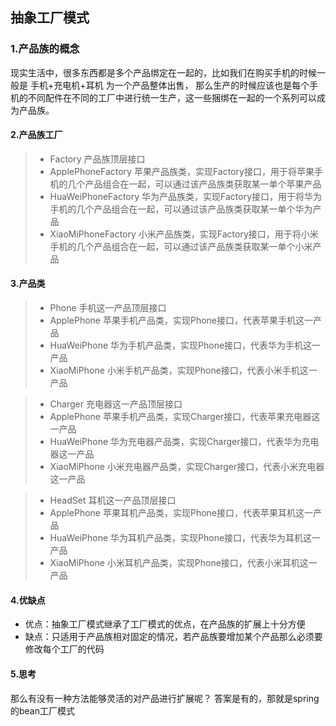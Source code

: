 ## 抽象工厂模式

### 1.产品族的概念
现实生活中，很多东西都是多个产品绑定在一起的，比如我们在购买手机的时候一般是 手机+充电机+耳机 为一个产品整体出售，
那么生产的时候应该也是每个手机的不同配件在不同的工厂中进行统一生产，这一些捆绑在一起的一个系列可以成为产品族。

#### 2.产品族工厂
> - Factory 产品族顶层接口
> - ApplePhoneFactory  苹果产品族类，实现Factory接口，用于将苹果手机的几个产品组合在一起，可以通过该产品族类获取某一单个苹果产品
> - HuaWeiPhoneFactory 华为产品族类，实现Factory接口，用于将华为手机的几个产品组合在一起，可以通过该产品族类获取某一单个华为产品
> - XiaoMiPhoneFactory 小米产品族类，实现Factory接口，用于将小米手机的几个产品组合在一起，可以通过该产品族类获取某一单个小米产品

#### 3.产品类
> - Phone 手机这一产品顶层接口
> - ApplePhone  苹果手机产品类，实现Phone接口，代表苹果手机这一产品
> - HuaWeiPhone 华为手机产品类，实现Phone接口，代表华为手机这一产品
> - XiaoMiPhone 小米手机产品类，实现Phone接口，代表小米手机这一产品

> - Charger 充电器这一产品顶层接口
> - ApplePhone  苹果手机产品类，实现Charger接口，代表苹果充电器这一产品
> - HuaWeiPhone 华为充电器产品类，实现Charger接口，代表华为充电器这一产品
> - XiaoMiPhone 小米充电器产品类，实现Charger接口，代表小米充电器这一产品 

> - HeadSet 耳机这一产品顶层接口
> - ApplePhone  苹果耳机产品类，实现Phone接口，代表苹果耳机这一产品
> - HuaWeiPhone 华为耳机产品类，实现Phone接口，代表华为耳机这一产品
> - XiaoMiPhone 小米耳机产品类，实现Phone接口，代表小米耳机这一产品

#### 4.优缺点
- 优点：抽象工厂模式继承了工厂模式的优点，在产品族的扩展上十分方便
- 缺点：只适用于产品族相对固定的情况，若产品族要增加某个产品那么必须要修改每个工厂的代码

#### 5.思考
那么有没有一种方法能够灵活的对产品进行扩展呢？
答案是有的，那就是spring的bean工厂模式